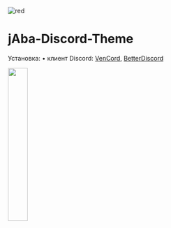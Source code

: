 
![red](https://github.com/jAba65/jAba-Discord-Theme/assets/57284098/5289c02d-dd72-4b4b-b89f-fd9697c87089)

# jAba-Discord-Theme

Установка:
• клиент Discord: [VenCord](https://vencord.dev/download/), [BetterDiscord](https://betterdiscord.app/)

<image src="https://img.shields.io/github/downloads/jAba65/jAba-Discord-Theme/total" style="width: 30%"/>
